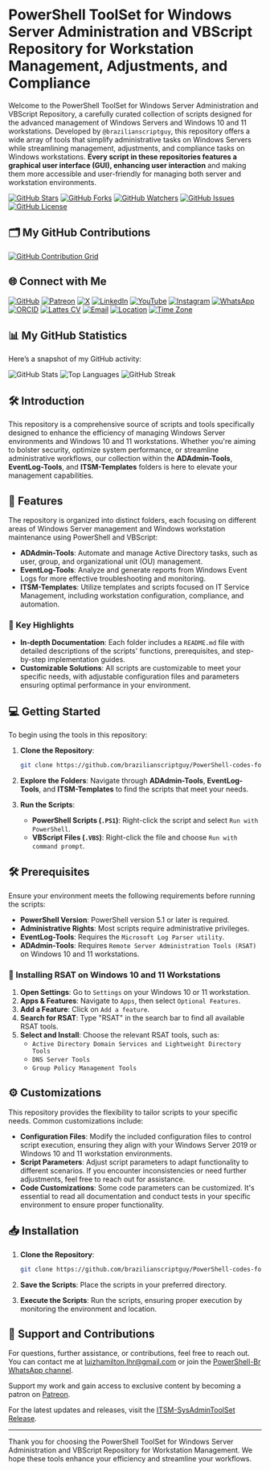 # PowerShell ToolSet for Windows Server Administration and VBScript Repository for Workstation Management, Adjustments, and Compliance

Welcome to the PowerShell ToolSet for Windows Server Administration and VBScript Repository, a carefully curated collection of scripts designed for the advanced management of Windows Servers and Windows 10 and 11 workstations. Developed by `@brazilianscriptguy`, this repository offers a wide array of tools that simplify administrative tasks on Windows Servers while streamlining management, adjustments, and compliance tasks on Windows workstations. **Every script in these repositories features a graphical user interface (GUI), enhancing user interaction** and making them more accessible and user-friendly for managing both server and workstation environments.

[![GitHub Stars](https://img.shields.io/github/stars/brazilianscriptguy/PowerShell-codes-for-Windows-Server-Administrators?style=social)](https://github.com/brazilianscriptguy/PowerShell-codes-for-Windows-Server-Administrators "target=_blank")
[![GitHub Forks](https://img.shields.io/github/forks/brazilianscriptguy/PowerShell-codes-for-Windows-Server-Administrators?style=social)](https://github.com/brazilianscriptguy/PowerShell-codes-for-Windows-Server-Administrators "target=_blank")
[![GitHub Watchers](https://img.shields.io/github/watchers/brazilianscriptguy/PowerShell-codes-for-Windows-Server-Administrators?style=social)](https://github.com/brazilianscriptguy/PowerShell-codes-for-Windows-Server-Administrators "target=_blank")
[![GitHub Issues](https://img.shields.io/github/issues/brazilianscriptguy/PowerShell-codes-for-Windows-Server-Administrators)](https://github.com/brazilianscriptguy/PowerShell-codes-for-Windows-Server-Administrators/issues "target=_blank")
[![GitHub License](https://img.shields.io/github/license/brazilianscriptguy/PowerShell-codes-for-Windows-Server-Administrators)](https://github.com/brazilianscriptguy/PowerShell-codes-for-Windows-Server-Administrators/blob/main/LICENSE "target=_blank")

## 🗂️ My GitHub Contributions

[![GitHub Contribution Grid](https://ghchart.rshah.org/brazilianscriptguy)](https://github.com/brazilianscriptguy)

## 🌐 Connect with Me

[![GitHub](https://img.shields.io/badge/GitHub-@brazilianscriptguy-181717?style=for-the-badge&logo=github)](https://github.com/brazilianscriptguy)
[![Patreon](https://img.shields.io/badge/Patreon-Support%20Me-red?style=for-the-badge&logo=patreon)](https://patreon.com/brazilianscriptguy)
[![X](https://img.shields.io/badge/Twitter-@brazscriptguy-000000?style=for-the-badge&logo=x)](https://x.com/brazscriptguy)
[![LinkedIn](https://img.shields.io/badge/LinkedIn-in/brazilianscriptguy-0077B5?style=for-the-badge&logo=linkedin)](https://www.linkedin.com/in/brazilianscriptguy/)
[![YouTube](https://img.shields.io/badge/YouTube-@brazilianscriptguy-FF0000?style=for-the-badge&logo=youtube)](https://www.youtube.com/@brazilianscriptguy)
[![Instagram](https://img.shields.io/badge/Instagram-@4tetraforensics-E4405F?style=for-the-badge&logo=instagram)](https://www.instagram.com/4tetraforensics)
[![WhatsApp](https://img.shields.io/badge/WhatsApp-PowerShellBR-25D366?style=for-the-badge&logo=whatsapp)](https://whatsapp.com/channel/0029VaEgqC50G0XZV1k4Mb1c)
[![ORCID](https://img.shields.io/badge/ORCID-0000--0003--3705--7468-A6CE39?style=for-the-badge&logo=orcid)](https://orcid.org/0000-0003-3705-7468)
[![Lattes CV](https://img.shields.io/badge/Lattes%20CV-0191525072495482-00A693?style=for-the-badge&logo=academia)](http://lattes.cnpq.br/0191525072495482)
[![Email](https://img.shields.io/badge/Email-luizhamilton.lhr@gmail.com-D14836?style=for-the-badge&logo=gmail)](mailto:luizhamilton.lhr@gmail.com)
[![Location](https://img.shields.io/badge/Location-27°00'04.3%22S%2048°36'19.2%22W-brightgreen?style=for-the-badge&logo=googlemaps)](https://www.google.com/maps?q=-27.0011813,-48.6053388)
[![Time Zone](https://img.shields.io/badge/Time%20Zone-BRAZIL%2F%20BALNE%C3%81RIO%20CAMBORI%C3%9A%20(UTC%20-03%3A00)-brightgreen?style=for-the-badge&logo=clock)](https://time.is/Balne%C3%A1rio_Cambori%C3%BA)

## 📊 My GitHub Statistics

Here’s a snapshot of my GitHub activity:

![GitHub Stats](https://github-readme-stats.vercel.app/api?username=brazilianscriptguy&show_icons=true&theme=radical)
![Top Languages](https://github-readme-stats.vercel.app/api/top-langs/?username=brazilianscriptguy&layout=compact&theme=radical)
![GitHub Streak](https://github-readme-streak-stats.herokuapp.com/?user=brazilianscriptguy&theme=radical)

## 🛠️ Introduction

This repository is a comprehensive source of scripts and tools specifically designed to enhance the efficiency of managing Windows Server environments and Windows 10 and 11 workstations. Whether you're aiming to bolster security, optimize system performance, or streamline administrative workflows, our collection within the **ADAdmin-Tools**, **EventLog-Tools**, and **ITSM-Templates** folders is here to elevate your management capabilities.

## 🚀 Features

The repository is organized into distinct folders, each focusing on different areas of Windows Server management and Windows workstation maintenance using PowerShell and VBScript:

- **ADAdmin-Tools**: Automate and manage Active Directory tasks, such as user, group, and organizational unit (OU) management.
- **EventLog-Tools**: Analyze and generate reports from Windows Event Logs for more effective troubleshooting and monitoring.
- **ITSM-Templates**: Utilize templates and scripts focused on IT Service Management, including workstation configuration, compliance, and automation.

### 🌟 Key Highlights

- **In-depth Documentation**: Each folder includes a `README.md` file with detailed descriptions of the scripts' functions, prerequisites, and step-by-step implementation guides.
- **Customizable Solutions**: All scripts are customizable to meet your specific needs, with adjustable configuration files and parameters ensuring optimal performance in your environment.

## 💻 Getting Started

To begin using the tools in this repository:

1. **Clone the Repository**: 
   ```bash
   git clone https://github.com/brazilianscriptguy/PowerShell-codes-for-Windows-Server-Administrators.git
   ```

2. **Explore the Folders**: Navigate through **ADAdmin-Tools**, **EventLog-Tools**, and **ITSM-Templates** to find the scripts that meet your needs.

3. **Run the Scripts**:
   - **PowerShell Scripts (`.PS1`)**: Right-click the script and select `Run with PowerShell`.
   - **VBScript Files (`.VBS`)**: Right-click the file and choose `Run with command prompt`.

## 🛠️ Prerequisites

Ensure your environment meets the following requirements before running the scripts:

- **PowerShell Version**: PowerShell version 5.1 or later is required.
- **Administrative Rights**: Most scripts require administrative privileges.
- **EventLog-Tools**: Requires the `Microsoft Log Parser utility`.
- **ADAdmin-Tools**: Requires `Remote Server Administration Tools (RSAT)` on Windows 10 and 11 workstations.

### 🔧 Installing RSAT on Windows 10 and 11 Workstations

1. **Open Settings**: Go to `Settings` on your Windows 10 or 11 workstation.
2. **Apps & Features**: Navigate to `Apps`, then select `Optional Features`.
3. **Add a Feature**: Click on `Add a feature`.
4. **Search for RSAT**: Type "RSAT" in the search bar to find all available RSAT tools.
5. **Select and Install**: Choose the relevant RSAT tools, such as:
   - `Active Directory Domain Services and Lightweight Directory Tools`
   - `DNS Server Tools`
   - `Group Policy Management Tools`

## ⚙️ Customizations

This repository provides the flexibility to tailor scripts to your specific needs. Common customizations include:

- **Configuration Files**: Modify the included configuration files to control script execution, ensuring they align with your Windows Server 2019 or Windows 10 and 11 workstation environments.
- **Script Parameters**: Adjust script parameters to adapt functionality to different scenarios. If you encounter inconsistencies or need further adjustments, feel free to reach out for assistance.
- **Code Customizations**: Some code parameters can be customized. It's essential to read all documentation and conduct tests in your specific environment to ensure proper functionality.

## 📥 Installation

1. **Clone the Repository**: 
   ```bash
   git clone https://github.com/brazilianscriptguy/PowerShell-codes-for-Windows-Server-Administrators.git
   ```

2. **Save the Scripts**: Place the scripts in your preferred directory.

3. **Execute the Scripts**: Run the scripts, ensuring proper execution by monitoring the environment and location.

## 🤝 Support and Contributions

For questions, further assistance, or contributions, feel free to reach out. You can contact me at [luizhamilton.lhr@gmail.com](mailto:luizhamilton.lhr@gmail.com) or join the [PowerShell-Br WhatsApp channel](https://whatsapp.com/channel/0029VaEgqC50G0XZV1k4Mb1c).

Support my work and gain access to exclusive content by becoming a patron on [Patreon](https://patreon.com/brazilianscriptguy).

For the latest updates and releases, visit the [ITSM-SysAdminToolSet Release](https://github.com/brazilianscriptguy/PowerShell-codes-for-Windows-Server-Administrators/releases/tag/ITSM-SysAdminToolSet).

---

Thank you for choosing the PowerShell ToolSet for Windows Server Administration and VBScript Repository for Workstation Management. We hope these tools enhance your efficiency and streamline your workflows.
